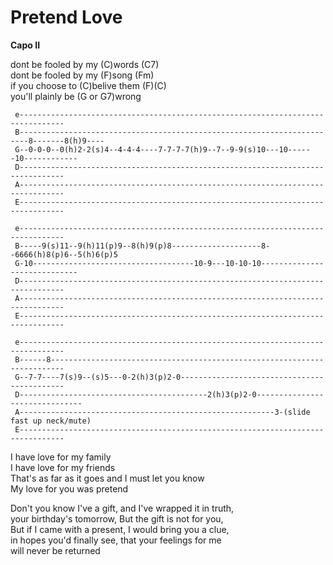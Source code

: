 # Pretend Love

**Capo II**  
  
dont be fooled by my (C)words (C7)  
dont be fooled by my (F)song (Fm)  
if you choose to (C)belive them (F)(C)  
you'll plainly be (G or
G7)wrong  

``` 
 e--------------------------------------------------------------------------------
 B------------------------------------------------------------------------8-------8(h)9----
 G--0-0-0--0(h)2-2(s)4--4-4-4----7-7-7-7(h)9--7--9-9(s)10---10------10------------
 D--------------------------------------------------------------------------------
 A--------------------------------------------------------------------------------
 E--------------------------------------------------------------------------------
 
 e--------------------------------------------------------------------------------
 B-----9(s)11--9(h)11(p)9--8(h)9(p)8--------------------8--6666(h)8(p)6--5(h)6(p)5
 G-10------------------------------------10-9---10-10-10-----------------------------
 D--------------------------------------------------------------------------------
 A--------------------------------------------------------------------------------
 E--------------------------------------------------------------------------------
  
 e--------------------------------------------------------------------------------
 B------8-------------------------------------------------------------------------
 G--7-7----7(s)9--(s)5---0-2(h)3(p)2-0--------------------------------------------
 D------------------------------------------2(h)3(p)2-0-------------------------------
 A---------------------------------------------------------3-(slide fast up neck/mute)
 E--------------------------------------------------------------------------------
```

  
I have love for my family  
I have love for my friends  
That's as far as it goes and I must let you know  
My love for you was pretend  
  
Don't you know I've a gift, and I've wrapped it in truth,  
your birthday's tomorrow, But the gift is not for you,  
But if I came with a present, I would bring you a clue,  
in hopes you'd finally see, that your feelings for me  
will never be returned
